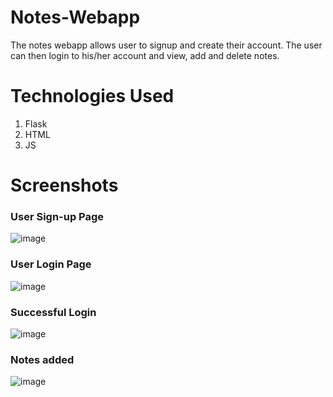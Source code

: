 # Notes-Webapp

The notes webapp allows user to signup and create their account. The user can then login to his/her account and view, add and delete notes.

# Technologies Used
1. Flask
2. HTML
3. JS

# Screenshots
### User Sign-up Page
![image](https://user-images.githubusercontent.com/66992402/231525173-a9abe92e-a798-47fd-be66-076841ee486f.png)

### User Login Page
![image](https://user-images.githubusercontent.com/66992402/231525346-32823a43-44e5-41cb-9522-d8a476929337.png)

### Successful Login
![image](https://user-images.githubusercontent.com/66992402/231526221-a0748938-0f37-40c6-959b-25001437b63a.png)


### Notes added
![image](https://user-images.githubusercontent.com/66992402/231525916-d0fdcad4-88f8-41b3-b2de-eb3baa7f959c.png)



